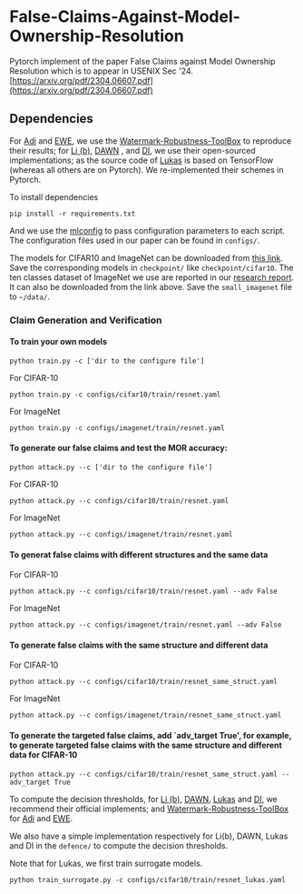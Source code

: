 # False-Claims-Against-Model-Ownership-Resolution
Pytorch implement of the paper False Claims against Model Ownership Resolution which is to appear in USENIX Sec '24.
[https://arxiv.org/pdf/2304.06607.pdf](https://arxiv.org/pdf/2304.06607.pdf)


## Dependencies
For [Adi](https://arxiv.org/abs/1802.04633) and [EWE](https://arxiv.org/abs/2002.12200), we use the [Watermark-Robustness-ToolBox](https://github.com/dnn-security/Watermark-Robustness-Toolbox) to reproduce their results; for [Li (b)](https://github.com/zhenglisec/Blind-Watermark-for-DNN), [DAWN](https://github.com/ssg-research/dawn-dynamic-adversarial-watermarking-of-neural-networks) , and [DI](https://github.com/cleverhans-lab/dataset-inference), we use their open-sourced implementations; as the source code of [Lukas](https://github.com/ayberkuckun/DNN-Fingerprinting) is based on TensorFlow (whereas all others are on Pytorch). We re-implemented their schemes in Pytorch.

To install dependencies
```
pip install -r requirements.txt
```

And we use the [mlconfig](https://github.com/narumiruna/mlconfig) to pass configuration parameters to each script. The configuration files used in our paper can be found in `configs/`.

The models for CIFAR10 and ImageNet can be downloaded from [this link](https://drive.google.com/drive/folders/1h1NcupuTF76XOdOY-CZWR_XMe4GJdmWx?usp=sharing). Save the corresponding models in `checkpoint/` like `checkpoint/cifar10`. The ten classes dataset of ImageNet we use are reported in our [research report](https://arxiv.org/pdf/2304.06607.pdf). It can also be downloaded from the link above. Save the `small_imagenet` file to `~/data/`.


### Claim Generation and Verification
#### To train your own models

```
python train.py -c ['dir to the configure file']
```
For CIFAR-10
```
python train.py -c configs/cifar10/train/resnet.yaml
```
For ImageNet
```
python train.py -c configs/imagenet/train/resnet.yaml
```

#### To generate our false claims and test the MOR accuracy:


```
python attack.py --c ['dir to the configure file'] 
```
For CIFAR-10
```
python attack.py --c configs/cifar10/train/resnet.yaml
```
For ImageNet
```
python attack.py --c configs/imagenet/train/resnet.yaml
```

#### To generat false claims with different structures and the same data

For CIFAR-10
```
python attack.py --c configs/cifar10/train/resnet.yaml --adv False
```
For ImageNet
```
python attack.py --c configs/imagenet/train/resnet.yaml --adv False
```

#### To generate false claims with the same structure and different data
For CIFAR-10
```
python attack.py --c configs/cifar10/train/resnet_same_struct.yaml
```
For ImageNet
```
python attack.py --c configs/imagenet/train/resnet_same_struct.yaml
```

#### To generate the targeted false claims, add `adv_target True', for example, to generate targeted false claims with the same structure and different data for CIFAR-10
```
python attack.py --c configs/cifar10/train/resnet_same_struct.yaml --adv_target True
```


To compute the decision thresholds, 
for [Li (b)](https://github.com/zhenglisec/Blind-Watermark-for-DNN), [DAWN](https://github.com/ssg-research/dawn-dynamic-adversarial-watermarking-of-neural-networks), [Lukas](https://github.com/ayberkuckun/DNN-Fingerprinting) and  [DI](https://github.com/cleverhans-lab/dataset-inference), we recommend their official implements; and [Watermark-Robustness-ToolBox](https://github.com/dnn-security/Watermark-Robustness-Toolbox) for [Adi](https://arxiv.org/abs/1802.04633) and [EWE](https://arxiv.org/abs/2002.12200).

We also have a simple implementation respectively for Li(b), DAWN, Lukas and DI in the `defence/` to compute the decision thresholds.

Note that for Lukas, we first train surrogate models.

```
python train_surrogate.py -c configs/cifar10/train/resnet_lukas.yaml
```